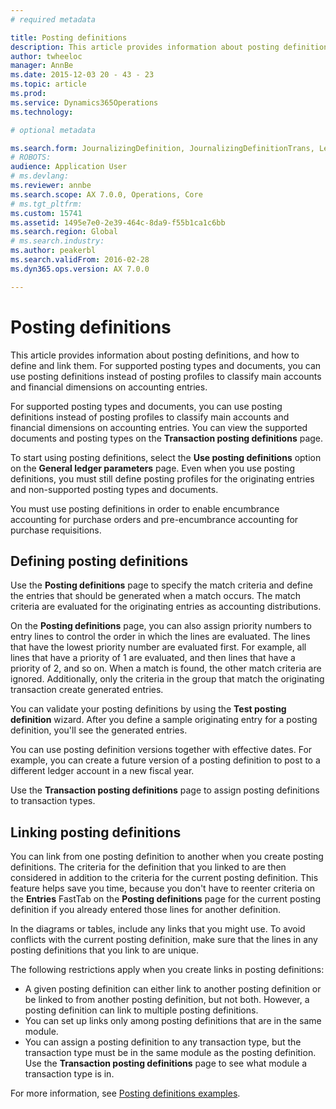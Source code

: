 ```yaml
---
# required metadata

title: Posting definitions
description: This article provides information about posting definitions, and how to define and link them. For supported posting types and documents, you can use posting definitions instead of posting profiles to classify main accounts and financial dimensions on accounting entries.
author: twheeloc
manager: AnnBe
ms.date: 2015-12-03 20 - 43 - 23
ms.topic: article
ms.prod: 
ms.service: Dynamics365Operations
ms.technology: 

# optional metadata

ms.search.form: JournalizingDefinition, JournalizingDefinitionTrans, LedgerParameters
# ROBOTS: 
audience: Application User
# ms.devlang: 
ms.reviewer: annbe
ms.search.scope: AX 7.0.0, Operations, Core
# ms.tgt_pltfrm: 
ms.custom: 15741
ms.assetid: 1495e7e0-2e39-464c-8da9-f55b1ca1c6bb
ms.search.region: Global
# ms.search.industry: 
ms.author: peakerbl
ms.search.validFrom: 2016-02-28
ms.dyn365.ops.version: AX 7.0.0

---
```


# Posting definitions

This article provides information about posting definitions, and how to define and link them. For supported posting types and documents, you can use posting definitions instead of posting profiles to classify main accounts and financial dimensions on accounting entries.

For supported posting types and documents, you can use posting definitions instead of posting profiles to classify main accounts and financial dimensions on accounting entries. You can view the supported documents and posting types on the **Transaction posting definitions** page. 

To start using posting definitions, select the **Use posting definitions** option on the **General ledger parameters** page. Even when you use posting definitions, you must still define posting profiles for the originating entries and non-supported posting types and documents. 

You must use posting definitions in order to enable encumbrance accounting for purchase orders and pre-encumbrance accounting for purchase requisitions.

## Defining posting definitions
Use the **Posting definitions** page to specify the match criteria and define the entries that should be generated when a match occurs. The match criteria are evaluated for the originating entries as accounting distributions. 

On the **Posting definitions** page, you can also assign priority numbers to entry lines to control the order in which the lines are evaluated. The lines that have the lowest priority number are evaluated first. For example, all lines that have a priority of 1 are evaluated, and then lines that have a priority of 2, and so on. When a match is found, the other match criteria are ignored. Additionally, only the criteria in the group that match the originating transaction create generated entries. 

You can validate your posting definitions by using the **Test posting definition** wizard. After you define a sample originating entry for a posting definition, you'll see the generated entries. 

You can use posting definition versions together with effective dates. For example, you can create a future version of a posting definition to post to a different ledger account in a new fiscal year. 

Use the **Transaction posting definitions** page to assign posting definitions to transaction types.

## Linking posting definitions
You can link from one posting definition to another when you create posting definitions. The criteria for the definition that you linked to are then considered in addition to the criteria for the current posting definition. This feature helps save you time, because you don't have to reenter criteria on the **Entries** FastTab on the **Posting definitions** page for the current posting definition if you already entered those lines for another definition. 

In the diagrams or tables, include any links that you might use. To avoid conflicts with the current posting definition, make sure that the lines in any posting definitions that you link to are unique. 

The following restrictions apply when you create links in posting definitions:

-   A given posting definition can either link to another posting definition or be linked to from another posting definition, but not both. However, a posting definition can link to multiple posting definitions.
-   You can set up links only among posting definitions that are in the same module.
-   You can assign a posting definition to any transaction type, but the transaction type must be in the same module as the posting definition. Use the **Transaction posting definitions** page to see what module a transaction type is in.


For more information, see [Posting definitions examples](/general-ledger/example-posting-definitions.md). 
